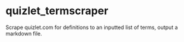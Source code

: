# quizlet_termscraper
Scrape quizlet.com for definitions to an inputted list of terms, output a markdown file.
